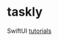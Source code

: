 # taskly

SwiftUI [tutorials](https://developer.apple.com/tutorials/swiftui/creating-and-combining-views)
